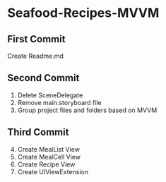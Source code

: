 # Seafood-Recipes-MVVM

## First Commit
Create Readme.md

## Second Commit
1. Delete SceneDelegate
2. Remove main.storyboard file
3. Group project files and folders based on MVVM

## Third Commit
4. Create MealList View
5. Create MealCell View
6. Create Recipe View
7. Create UIViewExtension
